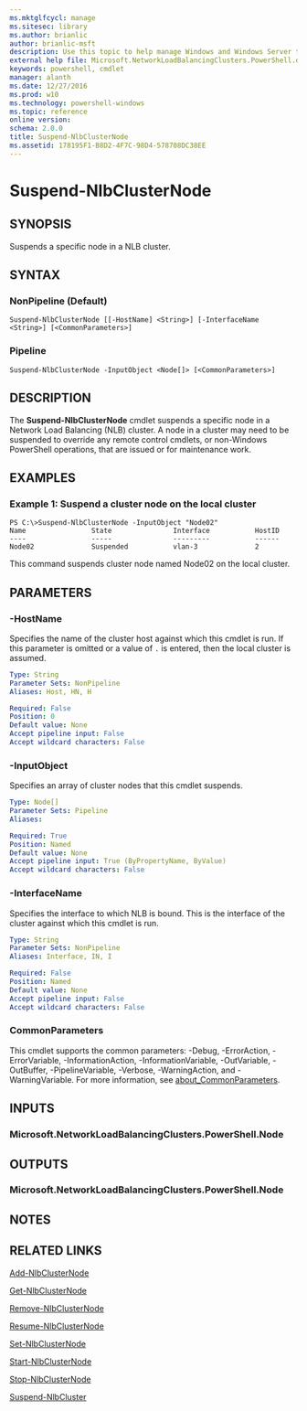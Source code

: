 ```yaml
---
ms.mktglfcycl: manage
ms.sitesec: library
ms.author: brianlic
author: brianlic-msft
description: Use this topic to help manage Windows and Windows Server technologies with Windows PowerShell.
external help file: Microsoft.NetworkLoadBalancingClusters.PowerShell.dll-Help.xml
keywords: powershell, cmdlet
manager: alanth
ms.date: 12/27/2016
ms.prod: w10
ms.technology: powershell-windows
ms.topic: reference
online version: 
schema: 2.0.0
title: Suspend-NlbClusterNode
ms.assetid: 178195F1-B8D2-4F7C-98D4-578708DC38EE
---
```


# Suspend-NlbClusterNode

## SYNOPSIS
Suspends a specific node in a NLB cluster.

## SYNTAX

### NonPipeline (Default)
```
Suspend-NlbClusterNode [[-HostName] <String>] [-InterfaceName <String>] [<CommonParameters>]
```

### Pipeline
```
Suspend-NlbClusterNode -InputObject <Node[]> [<CommonParameters>]
```

## DESCRIPTION
The **Suspend-NlbClusterNode** cmdlet suspends a specific node in a Network Load Balancing (NLB) cluster.
A node in a cluster may need to be suspended to override any remote control cmdlets, or non-Windows PowerShell operations, that are issued or for maintenance work.

## EXAMPLES

### Example 1: Suspend a cluster node on the local cluster
```
PS C:\>Suspend-NlbClusterNode -InputObject "Node02"
Name                State               Interface           HostID 
----                -----               ---------           ------ 
Node02              Suspended           vlan-3              2
```

This command suspends cluster node named Node02 on the local cluster.

## PARAMETERS

### -HostName
Specifies the name of the cluster host against which this cmdlet is run.
If this parameter is omitted or a value of `.` is entered, then the local cluster is assumed.

```yaml
Type: String
Parameter Sets: NonPipeline
Aliases: Host, HN, H

Required: False
Position: 0
Default value: None
Accept pipeline input: False
Accept wildcard characters: False
```

### -InputObject
Specifies an array of cluster nodes that this cmdlet suspends.

```yaml
Type: Node[]
Parameter Sets: Pipeline
Aliases: 

Required: True
Position: Named
Default value: None
Accept pipeline input: True (ByPropertyName, ByValue)
Accept wildcard characters: False
```

### -InterfaceName
Specifies the interface to which NLB is bound.
This is the interface of the cluster against which this cmdlet is run.

```yaml
Type: String
Parameter Sets: NonPipeline
Aliases: Interface, IN, I

Required: False
Position: Named
Default value: None
Accept pipeline input: False
Accept wildcard characters: False
```

### CommonParameters
This cmdlet supports the common parameters: -Debug, -ErrorAction, -ErrorVariable, -InformationAction, -InformationVariable, -OutVariable, -OutBuffer, -PipelineVariable, -Verbose, -WarningAction, and -WarningVariable. For more information, see [about_CommonParameters](http://go.microsoft.com/fwlink/?LinkID=113216).

## INPUTS

### Microsoft.NetworkLoadBalancingClusters.PowerShell.Node

## OUTPUTS

### Microsoft.NetworkLoadBalancingClusters.PowerShell.Node

## NOTES

## RELATED LINKS

[Add-NlbClusterNode](./Add-NlbClusterNode.md)

[Get-NlbClusterNode](./Get-NlbClusterNode.md)

[Remove-NlbClusterNode](./Remove-NlbClusterNode.md)

[Resume-NlbClusterNode](./Resume-NlbClusterNode.md)

[Set-NlbClusterNode](./Set-NlbClusterNode.md)

[Start-NlbClusterNode](./Start-NlbClusterNode.md)

[Stop-NlbClusterNode](./Stop-NlbClusterNode.md)

[Suspend-NlbCluster](./Suspend-NlbCluster.md)

